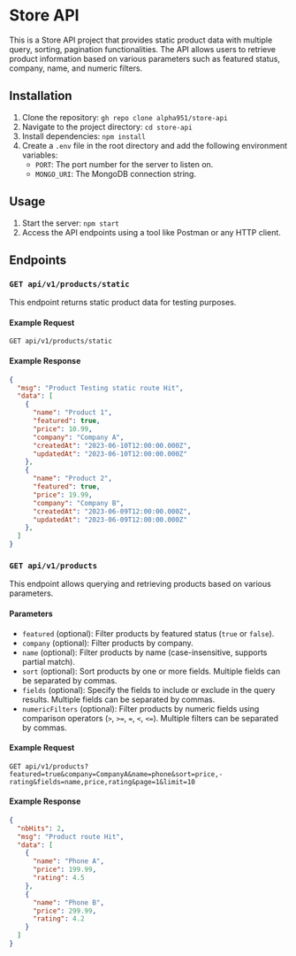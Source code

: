 # Store API

This is a Store API project that provides static product data with multiple query, sorting, pagination functionalities. The API allows users to retrieve product information based on various parameters such as featured status, company, name, and numeric filters.

## Installation

1. Clone the repository: `gh repo clone alpha951/store-api`
2. Navigate to the project directory: `cd store-api`
3. Install dependencies: `npm install`
4. Create a `.env` file in the root directory and add the following environment variables:
    - `PORT`: The port number for the server to listen on.
    - `MONGO_URI`: The MongoDB connection string.

## Usage

1. Start the server: `npm start`
2. Access the API endpoints using a tool like Postman or any HTTP client.

## Endpoints

### ```GET api/v1/products/static```

This endpoint returns static product data for testing purposes.

#### Example Request

```GET api/v1/products/static```

#### Example Response

```json
{
  "msg": "Product Testing static route Hit",
  "data": [
    {
      "name": "Product 1",
      "featured": true,
      "price": 10.99,
      "company": "Company A",
      "createdAt": "2023-06-10T12:00:00.000Z",
      "updatedAt": "2023-06-10T12:00:00.000Z"
    },
    {
      "name": "Product 2",
      "featured": true,
      "price": 19.99,
      "company": "Company B",
      "createdAt": "2023-06-09T12:00:00.000Z",
      "updatedAt": "2023-06-09T12:00:00.000Z"
    },
  ]
}
```

### ```GET api/v1/products```

This endpoint allows querying and retrieving products based on various parameters.

#### Parameters

- `featured` (optional): Filter products by featured status (`true` or `false`).
- `company` (optional): Filter products by company.
- `name` (optional): Filter products by name (case-insensitive, supports partial match).
- `sort` (optional): Sort products by one or more fields. Multiple fields can be separated by commas.
- `fields` (optional): Specify the fields to include or exclude in the query results. Multiple fields can be separated by commas.
- `numericFilters` (optional): Filter products by numeric fields using comparison operators (`>`, `>=`, `=`, `<`, `<=`). Multiple filters can be separated by commas.

#### Example Request

```
GET api/v1/products?featured=true&company=CompanyA&name=phone&sort=price,-rating&fields=name,price,rating&page=1&limit=10
```

#### Example Response

```json
{
  "nbHits": 2,
  "msg": "Product route Hit",
  "data": [
    {
      "name": "Phone A",
      "price": 199.99,
      "rating": 4.5
    },
    {
      "name": "Phone B",
      "price": 299.99,
      "rating": 4.2
    }
  ]
}
```
